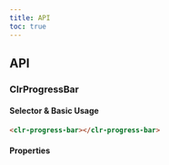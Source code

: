 ```yaml
---
title: API
toc: true
---
```


## API

### ClrProgressBar

#### Selector & Basic Usage

```html
<clr-progress-bar></clr-progress-bar>
```

#### Properties

<DocComponentApi component="ClrProgressBar" item="bindings" />
